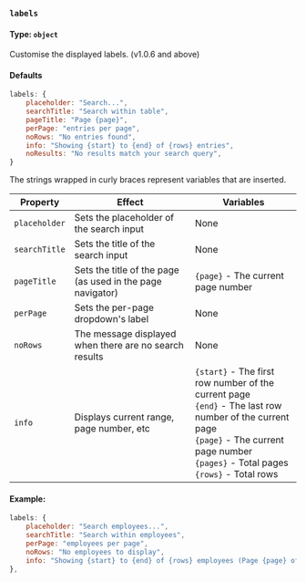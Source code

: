 ### `labels`
#### Type: `object`

Customise the displayed labels. (v1.0.6 and above)

#### Defaults
```javascript
labels: {
    placeholder: "Search...",
    searchTitle: "Search within table",
    pageTitle: "Page {page}",
    perPage: "entries per page",
    noRows: "No entries found",
    info: "Showing {start} to {end} of {rows} entries",
    noResults: "No results match your search query",
}
```

The strings wrapped in curly braces represent variables that are inserted.

<table data-table="label">
  <thead>
      <tr>
          <th>Property</th>
          <th>Effect</th>
          <th>Variables</th>
      </tr>
  </thead>
  <tbody>
  	<tr>
          <td><code>placeholder</code></td>
          <td>Sets the placeholder of the search input</td>
          <td>None</td>
    </tr>
  	<tr>
          <td><code>searchTitle</code></td>
          <td>Sets the title of the search input</td>
          <td>None</td>
    </tr>
    <tr>
          <td><code>pageTitle</code></td>
          <td>Sets the title of the page (as used in the page navigator)</td>
          <td>
            <code>{page}</code> - The current page number<br />
          </td>
    </tr>
  	<tr>
          <td><code>perPage</code></td>
          <td>Sets the per-page dropdown's label</td>
          <td>None</td>
    </tr>
  	<tr>
          <td><code>noRows</code></td>
          <td>The message displayed when there are no search results</td>
          <td>None</td>
    </tr>
  	<tr>
          <td><code>info</code></td>
          <td>Displays current range, page number, etc</td>
          <td>
          	<code>{start}</code> - The first row number of the current page<br />
            <code>{end}</code> - The last row number of the current page<br />
            <code>{page}</code> - The current page number<br />
            <code>{pages}</code> - Total pages<br />
            <code>{rows}</code> - Total rows<br />
          </td>
    </tr>
  </tbody>
</table>

#### Example:

```javascript
labels: {
    placeholder: "Search employees...",
    searchTitle: "Search within employees",
    perPage: "employees per page",
    noRows: "No employees to display",
    info: "Showing {start} to {end} of {rows} employees (Page {page} of {pages} pages)",
},
```
